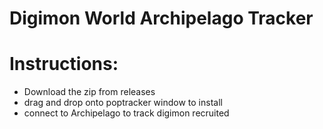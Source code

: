 # Digimon World Archipelago Tracker

# Instructions:
- Download the zip from releases
- drag and drop onto poptracker window to install
- connect to Archipelago to track digimon recruited
